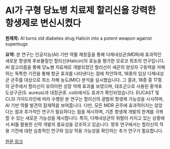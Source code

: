 # AI가 구형 당뇨병 치료제 할리신을 강력한 항생제로 변신시켰다

**원제목:** AI turns old diabetes drug Halicin into a potent weapon against superbugs

**요약:** 본 연구는 인공지능(AI) 기반 약물 재창출을 통해 다제내성균(MDR)에 효과적인 새로운 항생제 후보물질인 할리신(Halicin)의 효능을 평가한 모로코 최초의 연구입니다.  AI 알고리즘을 통해 당뇨병 치료제로 개발되었던 할리신이  세균의 양성자 구동력을 저해하는 독특한 기전을 통해 항균 효과를 나타낸다는 점에 착안하여,  18종의 임상 다제내성균 균주를 대상으로 최소 저해 농도(MIC) 분석을 실시했습니다. 그 결과, 18종 중 17종의 균주에서 할리신이 유의미한 성장 억제 효과를 보였으며, 대조군으로 사용된 황색포도상구균(S. aureus)과 대장균(E. coli)에서도 효과가 확인되었습니다.  EUCAST 및 CLSI 가이드라인에 따라 수행된 본 연구는  할리신의 광범위 항생제 가능성을 시사하며,  AI 기반 약물 발견의 잠재력을 보여줍니다.  다만, 모든 MDR 균주에 효과적이지는 않았다는 점과 추가적인 연구가 필요하다는 점을 제시하며,  기존 항생제 개발의 한계를 극복할 수 있는 새로운 가능성을 제시합니다.  특히, 다제내성균의 위협이 커지고 있는 상황에서 AI를 활용한 신약 개발의 중요성을 강조하고 있습니다.  향후 연구에서는 할리신의 작용 기전에 대한 심층적인 연구와 임상 적용 가능성을 확인하는 추가 연구가 필요합니다.

[원문 링크](https://www.news-medical.net/news/20250720/AI-turns-old-diabetes-drug-Halicin-into-a-potent-weapon-against-superbugs.aspx)
